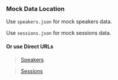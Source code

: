 ### Mock Data Location

Use `speakers.json` for mock speakers data.

Use `sessions.json` for mock sessions data.

#### Or use Direct URLs

> [Speakers](http://demo3143189.mockable.io/speakers)

> [Sessions](http://demo3143189.mockable.io/Sessions)